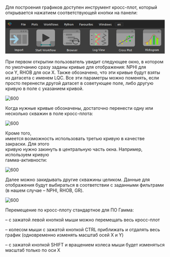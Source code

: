 Для построения графиков доступен инструмент кросс-плот, который открывается нажатием соответствующей кнопки на панели:

![](Пользовательский%20интерфейс/Кроссплот_imgs/CrossplotMainMenu.png)


При первом открытии пользователь увидит следующее окно, в котором по умолчанию сразу заданы кривые для отображения: NPHI для оси Y, RHOB для оси X. Также обозначено, что эти кривые будут взяты из датасета с именем LQC. Все эти параметры можно поменять, если просто перенести другой датасет в советующее поле, либо другую кривую в поле с указанием кривой.

![600](http://gamma-wellbore.com/wp-content/uploads/2023/02/image51.png)

Когда нужные кривые обозначены, достаточно перенести одну или несколько скважин в поле кросс-плота:

![600](http://gamma-wellbore.com/wp-content/uploads/2023/02/image52.png)

Кроме того,  
имеется возможность использовать третью кривую в качестве закраски. Для этого  
кривую нужно закинуть в центральную часть окна. Например, используем кривую  
гамма-активности:

![600](http://gamma-wellbore.com/wp-content/uploads/2023/02/image53.png)

Далее можно закидывать другие скважины целиком. Данные для отображения будут выбираться в соответствии с заданными фильтрами (в нашем случае – NPHI, RHOB, GR).

![600](http://gamma-wellbore.com/wp-content/uploads/2023/02/image54.png)

Перемещение по кросс-плоту стандартное для ПО Гамма:

– с зажатой левой кнопкой мыши можно перемещать весь кросс-плот

– колесом мыши с зажатой кнопкой CTRL приближать и отдалять весь график (одновременно изменять масштаб осей X и Y)

– с зажатой кнопкой SHIFT и вращением колеса мыши будет изменяться масштаб только по оси X
